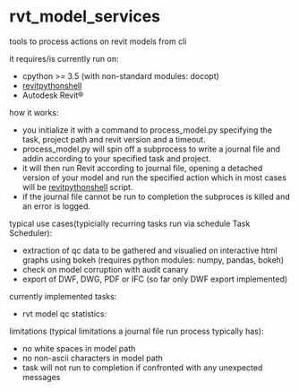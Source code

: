 # rvt_model_services
tools to process actions on revit models from cli

it requires/is currently run on: 
  * cpython >= 3.5 (with non-standard modules: docopt)
  * [revitpythonshell](https://github.com/architecture-building-systems/revitpythonshell)
  * Autodesk Revit®

how it works:
  * you initialize it with a command to process_model.py specifying the task, project path and revit version and a timeout.
  * process_model.py will spin off a subprocess to write a journal file and addin according to your specified task and project.
  * it will then run Revit according to journal file, opening a detached version of your model and run the specified action which in most cases will be [revitpythonshell](https://github.com/architecture-building-systems/revitpythonshell) script.
  * if the journal file cannot be run to completion the subproces is killed and an error is logged.

typical use cases(typicially recurring tasks run via schedule Task Scheduler):
  * extraction of qc data to be gathered and visualied on interactive html graphs using bokeh 
  (requires python modules: numpy, pandas, bokeh)
  * check on model corruption with audit canary
  * export of DWF, DWG, PDF or IFC (so far only DWF export implemented)

currently implemented tasks:
  * rvt model qc statistics: 

limitations (typical limitations a journal file run process typically has):
  * no white spaces in model path
  * no non-ascii characters in model path
  * task will not run to completion if confronted with any unexpected messages

